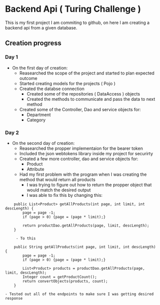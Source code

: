 # Backend Api ( Turing Challenge )
This is my first project I am commiting to github, on here I am creating a backend api from a given database.

## Creation progress

### Day 1
* On the first day of creation:
     - Reasearched the scope of the project and started to plan expected outcome
	 - Started creating models for the projects ( Pojo )
	 - Created the databse connection
	      - Created some of the repositories ( DataAccess ) objects
		  - Created the methods to communicate and pass the data to next method
	 - Created some of the Controller, Dao and service objects for:
	      - Department
		  - Category


### Day 2
* On the second day of creation:
	 - Reasearched the propper implementaion for the bearer token
	 - Included the json webtokens library inside my project for securirty
	 - Created a few more controller, dao and service objects for:
		 - Product
		 - Attribute
	 - Had my first problem with the program when I was creating the method that would return all products
		 - I was trying to figure out how to return the propper object that would match the desired output
		 - I was able to fix this by changing this:
```
	public List<Product> getAllProducts(int page, int limit, int descLength) {
        page = page -1;
        if (page > 0) {page = (page * limit);}

        return productDao.getAllProducts(page, limit, descLength);
    }
```

		 - To this
```
	public String getAllProducts(int page, int limit, int descLength) {
        page = page -1;
        if (page > 0) {page = (page * limit);}

        List<Product> products = productDao.getAllProducts(page, limit, descLength);
        Integer count = getProductCount();
        return convertObjects(products, count);
    }
```
	- Tested out all of the endpoints to make sure I was getting desired response